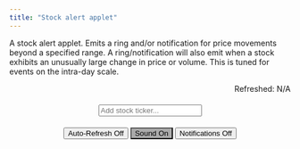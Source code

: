 ```yaml
---
title: "Stock alert applet"
---
```


A stock alert applet. Emits a ring and/or notification for price movements beyond a specified range. A ring/notification will also emit when a stock exhibits an unusually large change in price or volume. This is tuned for events on the intra-day scale.


<div>
<div id="msg" style="width:max-content; margin-left:auto; cursor:pointer" onclick="update()">Refreshed: N/A</div>
	
<div style="width:max-content; margin:auto">
<input onkeyup="if (event.keyCode == 27) this.value = '';
		else if (event.keyCode == 13) {
			event.preventDefault(); 
			submitTicker();
		}"
id="tickerInput" style="margin:20px;" autocomplete="off" placeholder="Add stock ticker..."> 
</div>
	
<div style="width:max-content; margin:auto">
<audio id="audio" src="{{ "that-was-quick.mp3" | relative_url }}" autostart="false"></audio>
<button onclick="toggleAlerts(this);">Auto-Refresh Off</button>
<button onclick="toggleSound(this);" id="soundButton" style="background-color:#aaa">Sound On</button>
<button onclick="toggleNotifications(this);" id="notificationButton">Notifications Off</button>
</div>
	
<ul style="list-style-type:none; padding-left:0px" id="stocklist"></ul>	
</div>


<script> ////////////////////////////////////////////////////////////////
	
var tickerList = [];
var volumes = {};
var prices = {};
let hourglasstimer;
var d = new Date();
	
function toggleAlerts(elt) {
	if (hourglasstimer) {
		deactivate(elt, "Auto-Refresh Off");
		clearInterval(hourglasstimer);
		hourglasstimer = "";
		for (let x in prices) {
			prices[x] = [-1,-1,-1,-1,-1,-1,-1,-1,-1,-1,-1,-1,-1,-1,-1];
			volumes[x] = [-1,-1,-1,-1,-1,-1,-1,-1,-1,-1,-1,-1,-1,-1,-1];
		}
	} else {	
		activate(elt, "Auto-Refresh On");
		hourglasstimer = setInterval(function() { update(); }, 5000);
	}
}
	
function toggleSound(elt) {
	if (active(elt)) deactivate(elt, "Sound Off");
	else {	
		activate(elt, "Sound On");
		D('audio').play();
	}
}
	
function toggleNotifications(elt) {
	if (elt.textContent == "Notifications On") {
		deactivate(elt, "Notifications Off");
	} else {	
		// Let's check if the browser supports notifications
		if (!("Notification" in window)) alert("This browser does not support desktop notification");

		// Let's check whether notification permissions have already been granted
		else if (Notification.permission === "granted") activate(elt, "Notifications On");
	
		// Otherwise, we need to ask the user for permission
		else if (Notification.permission !== "denied") {
		Notification.requestPermission().then(function (permission) {
			// If the user accepts, let's create a notification
			if (permission === "granted") activate(elt, "Notifications On");
		});
		}	
	}
}

function matchPercent(stock, fixed) {
	let current = parseFloat(D(stock + "-current").value);
	let upper = parseFloat(D(stock + "-upper").value);
	let lower = parseFloat(D(stock + "-lower").value);
	
	let lpelt = D(stock + "-lowerPercent");
	let upelt = D(stock + "-upperPercent");
	
	if (lpelt != fixed && lpelt != document.activeElement) lpelt.value = round(100*(current - lower)/current);
	if (upelt != fixed && upelt != document.activeElement) upelt.value = round(100*(upper - current)/current);
	if (fixed) {
		D(stock + "-lower").value = round( current * (1 - parseFloat(lpelt.value)/100));
		D(stock + "-upper").value = round( current * (1 + parseFloat(upelt.value)/100));
		fixed.value = round(parseFloat(fixed.value));
	}
	
	let ring = false;
	if (current < lower) {
		if (D(stock + "-lower").style.fontWeight != "bold") {
			ring = true;
			if (active(D('notificationButton'))) new Notification(stock + " is " + "down" + " to $" + D(stock + "-current").value);
			D(stock + "-lower").style.fontWeight = "bold";
		}
	} else D(stock + "-lower").style.fontWeight = "initial";
	if (current > upper) {
		if (D(stock + "-upper").style.fontWeight != "bold") {
			ring = true;
			if (active(D('notificationButton'))) new Notification(stock + " is " + "up" + " to $" + D(stock + "-current").value);
			D(stock + "-upper").style.fontWeight = "bold";
		}
	} else D(stock + "-upper").style.fontWeight = "initial";
	
	if (ring && active(D('soundButton'))) D('audio').play();
}

function update() {
	if (tickerList.length > 0) {
	let query = 'https://query1.finance.yahoo.com/v7/finance/quote?symbols=' + tickerList.join();
		
	fetch("https://sandboxansyble.herokuapp.com/", 
		{cache:'no-cache', headers: {'Target-URL': query }}).then(function(response) {
		return response.json();
	}).then(function(data) { 
	
	let buffer = data.quoteResponse.result;
	
	if (buffer) {
		d = new Date();
		D('msg').textContent = "Refreshed: " + d.toLocaleTimeString();
	
		let ring = false;
		buffer.forEach(function(stockData) {
			let stock = stockData.symbol;
			D(stock + "-current").value = round(stockData.regularMarketPrice * 1);
			D(stock + "-percent").textContent = stock + " " + round(stockData.regularMarketChangePercent) + "%";
	
			if (stockData.regularMarketChangePercent > 0) D(stock + "-percent").style.color = "#0b3";
			else if (stockData.regularMarketChangePercent < 0) D(stock + "-percent").style.color = "#FF0000";
			else D(stock + "-percent").style.color = "#333";
			
			if (volumes[stock][volumes[stock].length - 1] != stockData.regularMarketVolume ||
			    prices[stock][prices[stock].length - 1] != stockData.regularMarketPrice) {
				volumes[stock].shift();			  
				volumes[stock].push(stockData.regularMarketVolume);
				prices[stock].shift();			  
				prices[stock].push(stockData.regularMarketPrice);
									  
				function avgVariation(arr) {
					let diffarr = [];
					for (let i = 0; i < arr.length - 1; i++) {
						if (arr[i + 1] > 0 && arr[i] > 0) {
							if (arr[i + 1] > arr[i]) diffarr.push(arr[i + 1] - arr[i]);
							else diffarr.push(arr[i] - arr[i + 1]);
						}
					}
					if (diffarr.length < arr.length - 2) return -1;

					var total = 0;
					for(var i = 0; i < diffarr.length; i++) {
					    total += diffarr[i];
					}
					return avg = total / diffarr.length;
				}

				function currentVariation(arr) {
					let diffarr = [];
					for (let i = arr.length - 2; i < arr.length - 1; i++) {
						if (arr[i + 1] > 0 && arr[i] > 0) {
							if (arr[i + 1] > arr[i]) diffarr.push(arr[i + 1] - arr[i]);
							else diffarr.push(arr[i] - arr[i + 1]);
						}
					}
					if (diffarr.length > 0) return diffarr[0];
					else return -1;
				}

				let avgVol = avgVariation(volumes[stock]);
				let avgPrice = avgVariation(prices[stock]);
				let curVol = currentVariation(volumes[stock]);
				let curPrice = currentVariation(prices[stock]);

				let notify = false;
				if (avgPrice > 0 && curPrice > 0 && curPrice > 2*avgPrice) {
					if (D(stock + "-percent").style.fontWeight != "bold") {
						ring = true;
						notify = true;
						if (active(D('notificationButton'))) new Notification(stock + "'s " + "price" + " activity is unusually high.");
					}
				} 
				if (avgVol > 0 && curVol > 0  && curVol > 2*avgVol) {	
					if (D(stock + "-percent").style.fontWeight != "bold") {
						ring = true;
						notify = true;
						if (active(D('notificationButton'))) new Notification(stock + "'s " + "volume" + " activity is unusually high.");
					}
				} 
				if (notify) {
					D(stock + "-percent").style.fontWeight = "bold";
					console.log(stock);
					console.log(curVol + " > " + avgVol);
					console.log(curPrice + " > " + avgPrice);
				} else D(stock + "-percent").style.fontWeight = "initial";
			}
			matchPercent(stock);
		});	
	
		if (ring && active(D('soundButton'))) D('audio').play();
	
	} else {
		var e = new Date();
		D('msg').textContent = "Connection failed: " +  e.toLocaleTimeString() + " / Refreshed: " + d.toLocaleTimeString();
	}
	}).catch(function(error) { 
		console.log(error); 	
		var e = new Date();
		D('msg').textContent = "Connection error: " +  e.toLocaleTimeString() + " / Refreshed: " + d.toLocaleTimeString();
	});	
	}
}
	
function submitTicker() {
	// options: https://query2.finance.yahoo.com/v7/finance/options/
	// quote: https://query1.finance.yahoo.com/v7/finance/quote?symbols=
	let query = 'https://query1.finance.yahoo.com/v7/finance/quote?symbols=' + D('tickerInput').value;	
	fetch("https://sandboxansyble.herokuapp.com/", 
		{cache:'no-cache', headers: {'Target-URL': query }}).then(function(response) {
		return response.json();
	}).then(function(data) {
	
	// let buffer = data.optionChain.result[0].quote;
	let buffer = data.quoteResponse.result[0];
	
	if (buffer) {	
		let stock = buffer.symbol;
	
		if (!tickerList.includes(stock)) {			
			tickerList.push(stock);

			let newli = make("li");
			newli.id = stock;
			newli.style.textAlign = "center";
	
			let newTicker = make("div");
			newTicker.id = stock + "-percent";
			newTicker.style.paddingTop = "10px";
			newTicker.textContent = stock + " " + round(buffer.regularMarketChangePercent) + "%";
			if (buffer.regularMarketChangePercent > 0) newTicker.style.color = "#0b3";
			else if (buffer.regularMarketChangePercent < 0) newTicker.style.color = "#FF0000";
	
			let newTickerX = make("button");
			newTickerX.textContent = "X";
			newTickerX.onclick = function() { 
				tickerList.splice(tickerList.indexOf(stock), 1); 
				remove(newli); 
				delete volumes[stock];
				delete prices[stock];
			};	
	
			function setInput(elt) {
				elt.style.textAlign = "center";	
				elt.onkeydown = function() { 
					if (!(event.keyCode > 47 && event.keyCode < 58) 
					&& event.keyCode != 190 && event.keyCode != 110 && event.keyCode != 8 && event.keyCode != 46) event.preventDefault();
				}
				elt.onkeyup = function() {
					if (event.keyCode == 13) {
						event.preventDefault(); 
						elt.blur();
					}
				};					      
			}
	
			let lowerBound = make("input");
			lowerBound.value = round(buffer.regularMarketPrice * 0.98);
			lowerBound.id = stock + "-lower";
			lowerBound.style.width = "80px";
			lowerBound.onblur = function() { matchPercent(stock); };
			setInput(lowerBound);
									      
			let lowerPercent = make("input");
			lowerPercent.value = 2;
			lowerPercent.id = stock + "-lowerPercent";
			lowerPercent.style.width = "60px";	
			lowerPercent.onblur = function() {  matchPercent(stock, lowerPercent); };
			setInput(lowerPercent);
								       
			let upperBound = make("input");
			upperBound.value = round(buffer.regularMarketPrice * 1.02);
			upperBound.id = stock + "-upper";
			upperBound.style.width = "80px";
			upperBound.onblur = function() {  matchPercent(stock); };
			setInput(upperBound);	
								       
			let upperPercent = make("input");
			upperPercent.value = 2;
			upperPercent.id = stock + "-upperPercent";
			upperPercent.style.width = "60px";
			upperPercent.onblur = function() {  matchPercent(stock, upperPercent); };
			setInput(upperPercent);	
	
			let current = make("input");
			current.value = round(buffer.regularMarketPrice * 1);
			current.id = stock + "-current";
			current.disabled = true;
			current.style.border = "0px";
			current.style.backgroundColor = "transparent";
			current.style.color = "#333";
			current.style.textAlign = "center";
			current.style.width = "80px";  
									     
			upperBound.style.marginRight = "20px";					     
			lowerBound.style.marginLeft = "50px";       	     
			upperBound.style.marginLeft = "20px";					     
			lowerBound.style.marginRight = "20px";
	
			let li1 = make('div');	    
			let li2 = make('div'); 	    	
			li1.appendChild(newTicker);
			li2.appendChild(lowerBound);
			li2.appendChild(lowerPercent);
										       
			let percentsign1 = make("span");
			percentsign1.textContent = " %";
			li2.appendChild(percentsign1);
							
			li2.appendChild(current);
			li2.appendChild(upperPercent);
										       
			let percentsign2 = make("span");
			percentsign2.textContent = " %";
			li2.appendChild(percentsign2);
										       
			li2.appendChild(upperBound);
			li2.appendChild(newTickerX);
			newli.appendChild(li1);		
			newli.appendChild(li2);
			D('stocklist').insertBefore(newli, D('stocklist').firstChild);
										       
			volumes[stock] = [-1,-1,-1,-1,-1,-1,-1,-1,-1,-1,-1,-1,-1,-1,-1];
			prices[stock] = [-1,-1,-1,-1,-1,-1,-1,-1,-1,-1,-1,-1,-1,-1,-1];
										       
		} else D('stocklist').insertBefore(D(stock), D('stocklist').firstChild);
	
		D('tickerInput').value = "";
	
	} else D('msg').textContent = "Ticker not found.";
	}).catch(function(error) { 
		console.log(error); 
		var e = new Date();
		D('msg').textContent = "Connection error: " +  e.toLocaleTimeString() + " / Refreshed: " + d.toLocaleTimeString();
	});	
}
										       
function deactivate(but, str) { 
	but.style.backgroundColor = ""; 
	but.textContent = str;
}										       
function activate(but, str) { 
	but.style.backgroundColor = "#aaa"; 
	but.textContent = str;
}
function active(but) { return (but.style.backgroundColor == "#aaa"); }
function round(num) { return Math.round(num*100)/100;}
function D(string) { return document.getElementById(string);}
function make(string) { return document.createElement(string);}	
function remove(element) { element.parentNode.removeChild(element);}
</script>
    
